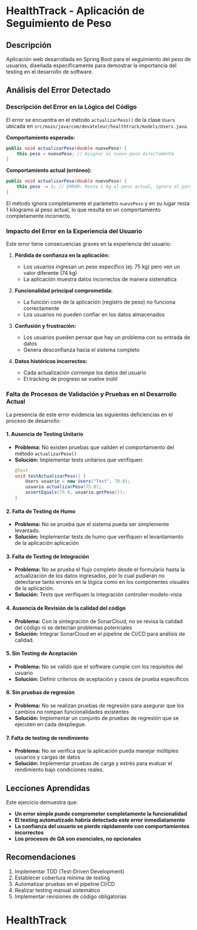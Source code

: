 # HealthTrack - Aplicación de Seguimiento de Peso

## Descripción

Aplicación web desarrollada en Spring Boot para el seguimiento del peso de usuarios, diseñada específicamente para demostrar la importancia del testing en el desarrollo de software.

## Análisis del Error Detectado

### Descripción del Error en la Lógica del Código

El error se encuentra en el método `actualizarPeso()` de la clase `Users` ubicada en `src/main/java/com/devateleur/healthtrack/models/Users.java`.

**Comportamiento esperado:**

```java
public void actualizarPeso(double nuevoPeso) {
    this.peso = nuevoPeso; // Asignar el nuevo peso directamente
}
```

**Comportamiento actual (erróneo):**

```java
public void actualizarPeso(double nuevoPeso) {
    this.peso -= 1; // ERROR: Resta 1 kg al peso actual, ignora el parámetro
}
```

El método ignora completamente el parámetro `nuevoPeso` y en su lugar resta 1 kilogramo al peso actual, lo que resulta en un comportamiento completamente incorrecto.

### Impacto del Error en la Experiencia del Usuario

Este error tiene consecuencias graves en la experiencia del usuario:

1. **Pérdida de confianza en la aplicación:**

   - Los usuarios ingresan un peso específico (ej: 75 kg) pero ven un valor diferente (74 kg)
   - La aplicación muestra datos incorrectos de manera sistemática

2. **Funcionalidad principal comprometida:**

   - La función core de la aplicación (registro de peso) no funciona correctamente
   - Los usuarios no pueden confiar en los datos almacenados

3. **Confusión y frustración:**

   - Los usuarios pueden pensar que hay un problema con su entrada de datos
   - Genera desconfianza hacia el sistema completo

4. **Datos históricos incorrectos:**
   - Cada actualización corrompe los datos del usuario
   - El tracking de progreso se vuelve inútil

### Falta de Procesos de Validación y Pruebas en el Desarrollo Actual

La presencia de este error evidencia las siguientes deficiencias en el proceso de desarrollo:

#### 1. Ausencia de Testing Unitario

- **Problema:** No existen pruebas que validen el comportamiento del método `actualizarPeso()`
- **Solución:** Implementar tests unitarios que verifiquen:
  ```java
  @Test
  void testActualizarPeso() {
      Users usuario = new Users("Test", 70.0);
      usuario.actualizarPeso(75.0);
      assertEquals(75.0, usuario.getPeso());
  }
  ```

#### 2. Falta de Testing de Humo

- **Problema:** No se prueba que el sistema pueda ser simplemente levantado.
- **Solución:** Implementar tests de humo que verifiquen el levantamiento de la aplicación
  aplicación

#### 3. Falta de Testing de Integración

- **Problema:** No se prueba el flujo completo desde el formulario hasta la actualización de los datos ingresados, por lo cual pudieran no detectarse tanto errores en la lógica como en los componentes visuales de la aplicación.
- **Solución:** Tests que verifiquen la integración controller-modelo-vista

#### 4. Ausencia de Revisión de la calidad del código

- **Problema:** Con la sintegración de SonarCloud, no se revisa la calidad del código ni se detectan problemas potenciales
- **Solución:** Integrar SonarCloud en el pipeline de CI/CD para análisis de calidad.

#### 5. Sin Testing de Aceptación

- **Problema:** No se validó que el software cumple con los requisitos del usuario
- **Solución:** Definir criterios de aceptación y casos de prueba específicos

#### 6. Sin pruebas de regresión

- **Problema:** No se realizan pruebas de regresión para asegurar que los cambios no rompan funcionalidades existentes
- **Solución:** Implementar un conjunto de pruebas de regresión que se ejecuten en cada despliegue.

#### 7. Falta de testing de rendimiento

- **Problema:** No se verifica que la aplicación pueda manejar múltiples usuarios y cargas de datos
- **Solución:** Implementar pruebas de carga y estrés para evaluar el rendimiento bajo condiciones reales.

## Lecciones Aprendidas

Este ejercicio demuestra que:

- **Un error simple puede comprometer completamente la funcionalidad**
- **El testing automatizado habría detectado este error inmediatamente**
- **La confianza del usuario se pierde rápidamente con comportamientos incorrectos**
- **Los procesos de QA son esenciales, no opcionales**

## Recomendaciones

1. Implementar TDD (Test-Driven Development)
2. Establecer cobertura mínima de testing
3. Automatizar pruebas en el pipeline CI/CD
4. Realizar testing manual sistemático
5. Implementar revisiones de código obligatorias

# HealthTrack
